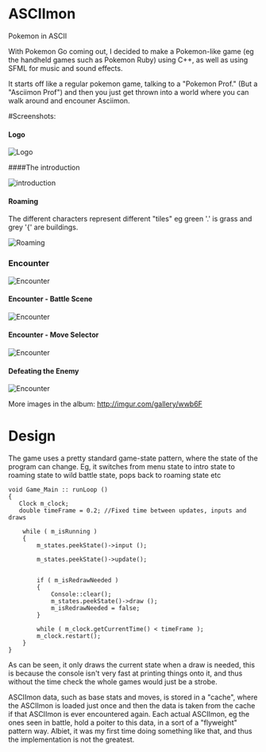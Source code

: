 # ASCIImon
Pokemon in ASCII 

With Pokemon Go coming out, I decided to make a Pokemon-like game (eg the handheld games such as Pokemon Ruby) using C++, as well as using SFML for music and sound effects.

It starts off like a regular pokemon game, talking to a "Pokemon Prof." (But a "Asciimon Prof") and then you just get thrown into a world where you can walk around and encouner Asciimon.

#Screenshots:

#### Logo

![Logo](http://i.imgur.com/G3qBfeo.png "Logo")

####The introduction

![introduction](http://i.imgur.com/NJMcx5J.png "introduction")

#### Roaming

The different characters represent different "tiles" eg green '.' is grass and grey '{' are buildings.

![Roaming](http://i.imgur.com/VvFosbH.png "Roaming")

### Encounter

![Encounter](http://i.imgur.com/S8Yu7w3.png "Encounter")

#### Encounter - Battle Scene

![Encounter](http://i.imgur.com/tgLc8oW.png "Encounter")

#### Encounter - Move Selector

![Encounter](http://i.imgur.com/DdesqXO.png "Encounter")


#### Defeating the Enemy

![Encounter](http://i.imgur.com/S8Yu7w3.png "Encounter")


More images in the album: http://imgur.com/gallery/wwb6F

# Design
The game uses a pretty standard game-state pattern, where the state of the program can change. Eg, it switches from menu state to intro state to roaming state to wild battle state, pops back to roaming state etc

    void Game_Main :: runLoop ()
	{
	   Clock m_clock;
	   double timeFrame = 0.2; //Fixed time between updates, inputs and draws

	    while ( m_isRunning )
	    {
	        m_states.peekState()->input ();
	
	        m_states.peekState()->update();
	
	
	        if ( m_isRedrawNeeded )
	        {
	            Console::clear();
	            m_states.peekState()->draw ();
	            m_isRedrawNeeded = false;
	        }
	
	        while ( m_clock.getCurrentTime() < timeFrame );
	        m_clock.restart();
	    }
	}
	
As can be seen, it only draws the current state when a draw is needed, this is because the console isn't very fast at printing things onto it, and thus without the time check the whole games would just be a strobe.

ASCIImon data, such as base stats and moves, is stored in a "cache", where the ASCIImon is loaded just once and then the data is taken from the cache if that ASCIImon is ever encountered again. Each actual ASCIImon, eg the ones seen in battle, hold a poiter to this data, in a sort of a "flyweight" pattern way. Albiet, it was my first time doing something like that, and thus the implementation is not the greatest.
